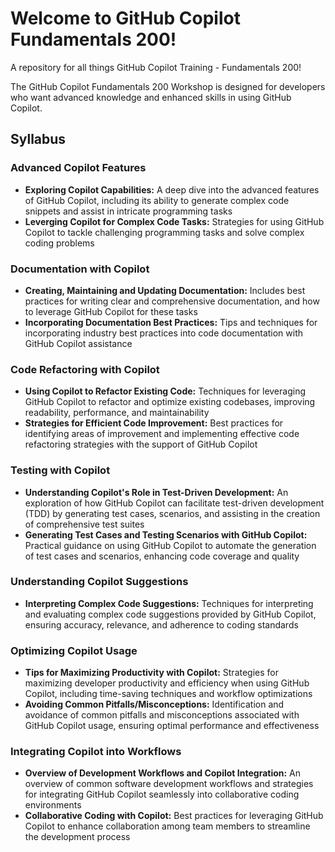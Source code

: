 # Welcome to GitHub Copilot Fundamentals 200!
A repository for all things GitHub Copilot Training - Fundamentals 200!

The GitHub Copilot Fundamentals 200 Workshop is designed for developers who want advanced knowledge and enhanced skills in using GitHub Copilot. 

## Syllabus

### Advanced Copilot Features
- **Exploring Copilot Capabilities:** A deep dive into the advanced features of GitHub Copilot, including its ability to generate complex code snippets and assist in intricate programming tasks 
- **Leverging Copilot for Complex Code Tasks:** Strategies for using GitHub Copilot to tackle challenging programming tasks and solve complex coding problems 
  
### Documentation with Copilot
- **Creating, Maintaining and Updating Documentation:** Includes best practices for writing clear and comprehensive documentation, and how to leverage GitHub Copilot for these tasks 
- **Incorporating Documentation Best Practices:** Tips and techniques for incorporating industry best practices into code documentation with GitHub Copilot assistance 
  
### Code Refactoring with Copilot
- **Using Copilot to Refactor Existing Code:** Techniques for leveraging GitHub Copilot to refactor and optimize existing codebases, improving readability, performance, and maintainability 
- **Strategies for Efficient Code Improvement:** Best practices for identifying areas of improvement and implementing effective code refactoring strategies with the support of GitHub Copilot 
  
### Testing with Copilot
- **Understanding Copilot's Role in Test-Driven Development:** An exploration of how GitHub Copilot can facilitate test-driven development (TDD) by generating test cases, scenarios, and assisting in the creation of comprehensive test suites 
- **Generating Test Cases and Testing Scenarios with GitHub Copilot:** Practical guidance on using GitHub Copilot to automate the generation of test cases and scenarios, enhancing code coverage and quality  
  
### Understanding Copilot Suggestions
- **Interpreting Complex Code Suggestions:** Techniques for interpreting and evaluating complex code suggestions provided by GitHub Copilot, ensuring accuracy, relevance, and adherence to coding standards

### Optimizing Copilot Usage
- **Tips for Maximizing Productivity with Copilot:** Strategies for maximizing developer productivity and efficiency when using GitHub Copilot, including time-saving techniques and workflow optimizations 
- **Avoiding Common Pitfalls/Misconceptions:** Identification and avoidance of common pitfalls and misconceptions associated with GitHub Copilot usage, ensuring optimal performance and effectiveness

### Integrating Copilot into Workflows
- **Overview of Development Workflows and Copilot Integration:** An overview of common software development workflows and strategies for integrating GitHub Copilot seamlessly into collaborative coding environments 
- **Collaborative Coding with Copilot:** Best practices for leveraging GitHub Copilot to enhance collaboration among team members to streamline the development process 
  